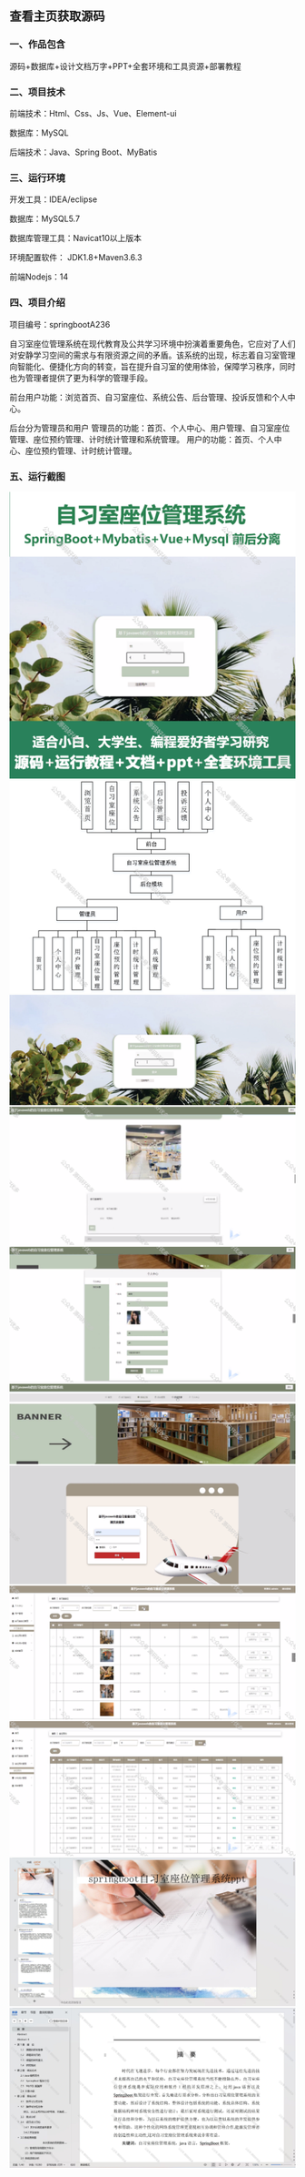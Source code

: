  
## 查看主页获取源码


### 一、作品包含

源码+数据库+设计文档万字+PPT+全套环境和工具资源+部署教程

### 二、项目技术

前端技术：Html、Css、Js、Vue、Element-ui

数据库：MySQL

后端技术：Java、Spring Boot、MyBatis

  

### 三、运行环境

开发工具：IDEA/eclipse

数据库：MySQL5.7

数据库管理工具：Navicat10以上版本

环境配置软件： JDK1.8+Maven3.6.3

前端Nodejs：14


### 四、项目介绍
项目编号：springbootA236

自习室座位管理系统在现代教育及公共学习环境中扮演着重要角色，它应对了人们对安静学习空间的需求与有限资源之间的矛盾。该系统的出现，标志着自习室管理向智能化、便捷化方向的转变，旨在提升自习室的使用体验，保障学习秩序，同时也为管理者提供了更为科学的管理手段。

前台用户功能：浏览首页、自习室座位、系统公告、后台管理、投诉反馈和个人中心。

后台分为管理员和用户
管理员的功能：首页、个人中心、用户管理、自习室座位管理、座位预约管理、计时统计管理和系统管理。
用户的功能：首页、个人中心、座位预约管理、计时统计管理。

### 五、运行截图

![cover.png](./cover.png)
![1.jpg](./1.jpg)
![2.png](./2.png)
![3.png](./3.png)
![4.png](./4.png)
![5.png](./5.png)
![6.png](./6.png)
![7.png](./7.png)
![8.png](./8.png)
![9.png](./9.png)
![10.png](./10.png)




  
